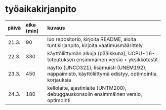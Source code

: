 # työaikakirjanpito

| päivä | aika (min) | kuvaus |
| :----:|:-----------| :-----|
| 21.3. | 90         | luo repositorio, kirjoita README, aloita tuntikirjanpito, kirjoita vaatimusmäärittely |
| 22.3. | 330        | käyttöliittymän alkuja (pääikkuna), UCPU-16-toteutuksen ensimmäinen versio + yksikkötestit |
| 23.3. | 450        | näyttö (UNCD321), lisämuisti (UNEM192), näppäimistö, käyttöliittymä edistyy, optimointia, korjauksia |
| 24.3. | 180        | kellolaite, ajastinlaite (UNTM200), debuggauskonsolin ensimmäinen versio, optimointi |
